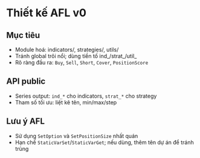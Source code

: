 # Thiết kế AFL v0

## Mục tiêu
- Module hoá: indicators/, strategies/, utils/
- Tránh global trôi nổi; dùng tiền tố ind_/strat_/util_
- Rõ ràng đầu ra: `Buy`, `Sell`, `Short`, `Cover`, `PositionScore`

## API public
- Series output: `ind_*` cho indicators, `strat_*` cho strategy
- Tham số tối ưu: liệt kê tên, min/max/step

## Lưu ý AFL
- Sử dụng `SetOption` và `SetPositionSize` nhất quán
- Hạn chế `StaticVarSet`/`StaticVarGet`; nếu dùng, thêm tên dự án để tránh trùng